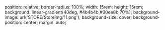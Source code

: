  position: relative;
    border-radius: 100%;
    width: 15rem;
    height: 15rem;
    background: linear-gradient(40deg, #4b4b4b,#00ee8b 70%);
    background-image: url('STORE/Storeimg/11.png'); 
    background-size: cover;
    background-position: center;
    margin: auto;
